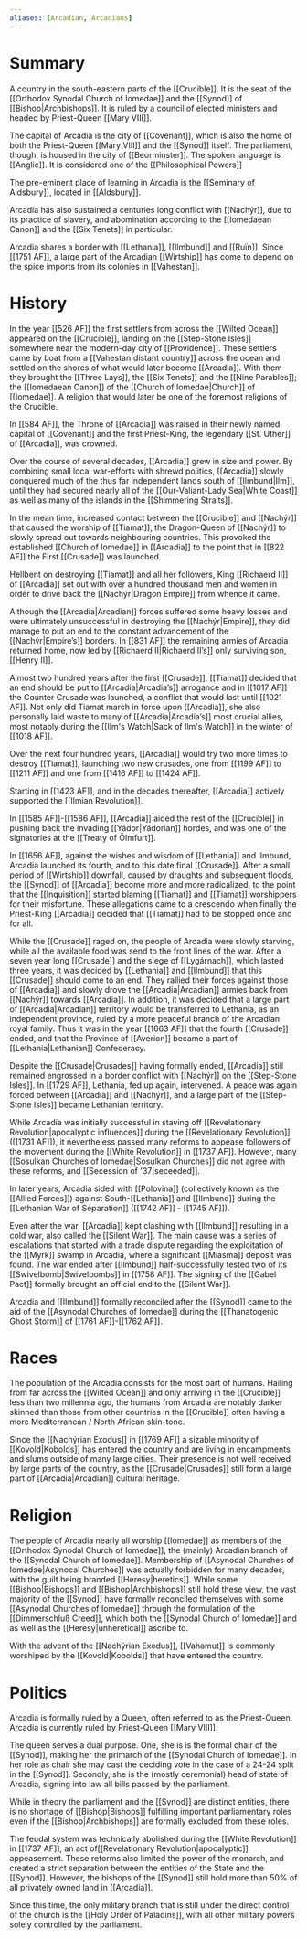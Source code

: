 ```yaml
---
aliases: [Arcadian, Arcadians]
---
```

# Summary
A country in the south-eastern parts of the [[Crucible]]. It is the seat of the [[Orthodox Synodal Church of Iomedae]] and the [[Synod]] of [[Bishop|Archbishops]]. It is ruled by a council of elected ministers and headed by Priest-Queen [[Mary VIII]].

The capital of Arcadia is the city of [[Covenant]], which is also the home of both the Priest-Queen [[Mary VIII]] and the [[Synod]] itself. The parliament, though, is housed in the city of [[Beorminster]]. The spoken language is [[Anglic]]. It is considered one of the [[Philosophical Powers]]

The pre-eminent place of learning in Arcadia is the [[Seminary of Aldsbury]], located in [[Aldsbury]].

Arcadia has also sustained a centuries long conflict with [[Nachýr]], due to its practice of slavery, and abomination according to the [[Iomedaean Canon]] and the [[Six Tenets]] in particular.

Arcadia shares a border with [[Lethania]], [[Ilmbund]] and [[Ruïn]]. Since [[1751 AF]], a large part of the Arcadian [[Wirtship]] has come to depend on the spice imports from its colonies in [[Vahestan]].

# History
In the year [[526 AF]] the first settlers from across the [[Wilted Ocean]] appeared on the [[Crucible]], landing on the [[Step-Stone Isles]] somewhere near the modern-day city of [[Providence]]. These settlers came by boat from a [[Vahestan|distant country]] across the ocean and settled on the shores of what would later become [[Arcadia]]. With them they brought the [[Three Lays]], the [[Six Tenets]] and the [[Nine Parables]]; the [[Iomedaean Canon]] of the [[Church of Iomedae|Church]] of [[Iomedae]]. A religion that would later be one of the foremost religions of the Crucible.

In [[584 AF]], the Throne of [[Arcadia]] was raised in their newly named capital of [[Covenant]] and the first Priest-King, the legendary [[St. Uther]] of [[Arcadia]], was crowned.

Over the course of several decades, [[Arcadia]] grew in size and power. By combining small local war-efforts with shrewd politics, [[Arcadia]] slowly conquered much of the thus far independent lands south of [[Ilmbund|Ilm]], until they had secured nearly all of the [[Our-Valiant-Lady Sea|White Coast]] as well as many of the islands in the [[Shimmering Straits]].

In the mean time, increased contact between the [[Crucible]] and [[Nachýr]] that caused the worship of [[Tiamat]], the Dragon-Queen of [[Nachýr]] to slowly spread out towards neighbouring countries. This provoked the established [[Church of Iomedae]] in [[Arcadia]] to the point that in [[822 AF]] the First [[Crusade]] was launched. 

Hellbent on destroying [[Tiamat]] and all her followers, King [[Richaerd II]] of [[Arcadia]] set out with over a hundred thousand men and women in order to drive back the [[Nachýr|Dragon Empire]] from whence it came.

Although the [[Arcadia|Arcadian]] forces suffered some heavy losses and were ultimately unsuccessful in destroying the [[Nachýr|Empire]], they did manage to put an end to the constant advancement of the [[Nachýr|Empire’s]] borders. In [[831 AF]] the remaining armies of Arcadia returned home, now led by [[Richaerd II|Richaerd II’s]] only surviving son, [[Henry II]].

Almost two hundred years after the first [[Crusade]], [[Tiamat]] decided that an end should be put to [[Arcadia|Arcadia’s]] arrogance and in [[1017 AF]] the Counter Crusade was launched, a conflict that would last until [[1021 AF]]. Not only did Tiamat march in force upon [[Arcadia]], she also personally laid waste to many of [[Arcadia|Arcadia’s]] most crucial allies, most notably during the [[Ilm's Watch|Sack of Ilm's Watch]] in the winter of [[1018 AF]].

Over the next four hundred years, [[Arcadia]] would try two more times to destroy [[Tiamat]], launching two new crusades, one from [[1199 AF]] to [[1211 AF]] and one from [[1416 AF]] to [[1424 AF]]. 

Starting in [[1423 AF]], and in the decades thereafter, [[Arcadia]] actively supported the [[Ilmian Revolution]].

In [[1585 AF]]-[[1586 AF]], [[Arcadia]] aided the rest of the [[Crucible]] in pushing back the invading [[Yádor|Yádorian]] hordes, and was one of the signatories at the [[Treaty of Ölmfurt]].

In [[1656 AF]], against the wishes and wisdom of [[Lethania]] and Ilmbund, Arcadia launched its fourth, and to this date final [[Crusade]]. After a small period of [[Wirtship]] downfall, caused by draughts and subsequent floods, the [[Synod]] of [[Arcadia]] become more and more radicalized, to the point that the [[Inquisition]] started blaming [[Tiamat]] and [[Tiamat]] worshippers for their misfortune. These allegations came to a crescendo when finally the Priest-King [[Arcadia]] decided that [[Tiamat]] had to be stopped once and for all. 

While the [[Crusade]] raged on, the people of Arcadia were slowly starving, while all the available food was send to the front lines of the war. After a seven year long [[Crusade]] and the siege of [[Lygárnach]], which lasted three years, it was decided by [[Lethania]] and [[Ilmbund]] that this [[Crusade]] should come to an end. They rallied their forces against those of [[Arcadia]] and slowly drove the [[Arcadia|Arcadian]] armies back from [[Nachýr]] towards [[Arcadia]]. In addition, it was decided that a large part of [[Arcadia|Arcadian]] territory would be transferred to Lethania, as an independent province, ruled by a more peaceful branch of the Arcadian royal family. Thus it was in the year [[1663 AF]] that the fourth [[Crusade]] ended, and that the Province of [[Averion]] became a part of [[Lethania|Lethanian]] Confederacy. 

Despite the [[Crusade|Crusades]] having formally ended, [[Arcadia]] still remained engrossed in a border conflict with [[Nachýr]] on the [[Step-Stone Isles]]. In [[1729 AF]], Lethania, fed up again, intervened. A peace was again forced between [[Arcadia]] and [[Nachýr]], and a large part of the [[Step-Stone Isles]] became Lethanian territory.

While Arcadia was initially successful in staving off [[Revelationary Revolution|apocalyptic influences]] during the [[Revelationary Revolution]] ([[1731 AF]]), it nevertheless passed many reforms to appease followers of the movement during the [[White Revolution]] in [[1737 AF]]. However, many [[Sosulkan Churches of Iomedae|Sosulkan Churches]] did not agree with these reforms, and [[Secession of '37|seceeded]].

In later years, Arcadia sided with [[Polovina]] (collectively known as the [[Allied Forces]]) against South-[[Lethania]] and [[Ilmbund]] during the [[Lethanian War of Separation]] ([[1742 AF]] - [[1745 AF]]).

Even after the war, [[Arcadia]] kept clashing with [[Ilmbund]] resulting in a cold war, also called the [[Silent War]]. The main cause was a series of escalations that started with a trade dispute regarding the exploitation of the [[Myrk]] swamp in Arcadia, where a significant [[Miasma]] deposit was found. The war ended after [[Ilmbund]] half-successfully tested two of its [[Swivelbomb|Swivelbombs]] in [[1758 AF]]. The signing of the [[Gabel Pact]] formally brought an official end to the [[Silent War]].

Arcadia and [[Ilmbund]] formally reconciled after the [[Synod]] came to the aid of the [[Asynodal Churches of Iomedae]] during the [[Thanatogenic Ghost Storm]] of [[1761 AF]]-[[1762 AF]].


# Races
The population of the Arcadia consists for the most part of humans. Hailing from far across the [[Wilted Ocean]] and only arriving in the [[Crucible]] less than two millennia ago, the humans from Arcadia are notably darker skinned than those from other countries in the [[Crucible]] often having a more Mediterranean / North African skin-tone.

Since the [[Nachýrian Exodus]] in [[1769 AF]] a sizable minority of [[Kovold|Kobolds]] has entered the country and are living in encampments and slums outside of many large cities. Their presence is not well received by large parts of the country, as the [[Crusade|Crusades]] still form a large part of [[Arcadia|Arcadian]] cultural heritage.


# Religion
The people of Arcadia nearly all worship [[Iomedae]] as members of the [[Orthodox Synodal Church of Iomedae]], the (mainly) Arcadian branch of the [[Synodal Church of Iomedae]]. Membership of [[Asynodal Churches of Iomedae|Asynocal Churches]] was actually forbidden for many decades, with the guilt being branded [[Heresy|heretics]]. While some [[Bishop|Bishops]] and [[Bishop|Archbishops]] still hold these view, the  vast majority of the [[Synod]] have formally reconciled themselves with some [[Asynodal Churches of Iomedae]] through the formulation of the [[Dimmerschluß Creed]], which both the [[Synodal Church of Iomedae]] and as well as the [[Heresy|unheretical]] ascribe to.

With the advent of the [[Nachýrian Exodus]], [[Vahamut]] is commonly worshiped by the [[Kovold|Kobolds]] that have entered the country. 


# Politics
Arcadia is formally ruled by a Queen, often referred to as the Priest-Queen. Arcadia is currently ruled by Priest-Queen [[Mary VIII]]. 

The queen serves a dual purpose. One, she is is the formal chair of the [[Synod]], making her the primarch of the [[Synodal Church of Iomedae]]. In her role as chair she may cast the deciding vote in the case of a 24-24 split in the [[Synod]]. Secondly, she is the (mostly ceremonial) head of state of Arcadia, signing into law all bills passed by the parliament.

While in theory the parliament and the [[Synod]] are distinct entities, there is no shortage of [[Bishop|Bishops]] fulfilling important parliamentary roles even if the [[Bishop|Archbishops]] are formally excluded from these roles.

The feudal system was technically abolished during the [[White Revolution]] in [[1737 AF]], an act of[[Revelationary Revolution|apocalyptic]] appeasement. These reforms also limited the power of the monarch, and created a strict separation between the entities of the State and the [[Synod]]. However, the bishops of the [[Synod]] still hold more than 50% of all privately owned land in [[Arcadia]]. 

Since this time, the only military branch that is still under the direct control of the church is the [[Holy Order of Paladins]], with all other military powers solely controlled by the parliament. 